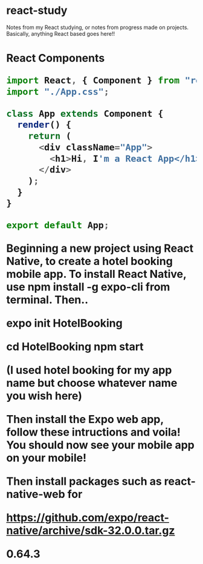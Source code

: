 # react-study
Notes from my React studying, or notes from progress made on projects. Basically, anything React based goes here!!

<h1>React Components</h>

```JavaScript
import React, { Component } from "react";
import "./App.css";

class App extends Component {
  render() {
    return (
      <div className="App">
        <h1>Hi, I'm a React App</h1>
      </div>
    );
  }
}

export default App;
``` 

Beginning a new project using React Native, to create a hotel booking mobile app. To install React Native, use npm install -g expo-cli from terminal. Then..

expo init HotelBooking

cd HotelBooking
npm start

(I used hotel booking for my app name but choose whatever name you wish here)

Then install the Expo web app, follow these intructions and voila! You should now see your mobile app on your mobile!

Then install packages such as react-native-web for 

https://github.com/expo/react-native/archive/sdk-32.0.0.tar.gz

0.64.3






